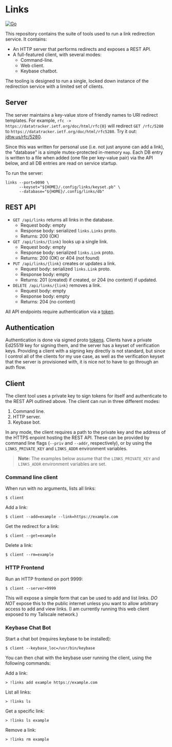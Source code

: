 # Links
[![Go](https://github.com/jdtw/links/actions/workflows/go.yml/badge.svg?branch=main)](https://github.com/jdtw/links/actions/workflows/go.yml)

This repository contains the suite of tools used to run a link redirection service. It contains:

* An HTTP server that performs redirects and exposes a REST API.
* A full-featured client, with several modes:
  * Command-line.
  * Web client.
  * Keybase chatbot.

The tooling is designed to run a single, locked down instance of the redirection service with a limited set of clients.

## Server

The server maintains a key-value store of friendly names to URI redirect templates. For example, `rfc -> https://datatracker.ietf.org/doc/html/rfc{0}` will redirect `GET /rfc/5280` to `https://datatracker.ietf.org/doc/html/rfc5280`. Try it out: [jdtw.us/rfc/5280](https://jdtw.us/rfc/5280).

Since this was written for personal use (i.e. not just anyone can add a link), the "database" is a simple mutex-protected in-memory `map`. Each DB entry is written to a file when added (one file per key-value pair) via the API below, and all DB entries are read on service startup.

To run the server:

```
links --port=9090 \
      --keyset="${HOME}/.config/links/keyset.pb" \
      --database="${HOME}/.config/links/db"
```

## REST API

* `GET /api/links` returns all links in the database.
  * Request body: empty
  * Response body: serialized `links.Links` proto.
  * Returns: 200 (OK)
* `GET /api/links/{link}` looks up a single link.
  * Request body: empty
  * Response body: serialized `links.Link` proto.
  * Returns: 200 (OK) or 404 (not found)
* `PUT /api/links/{link}` creates or updates a link.
  * Request body: serialized `links.Link` proto.
  * Response body: empty
  * Returns: 201 (created) if created, or 204 (no content) if updated.
* `DELETE /api/links/{link}` removes a link.
  * Request body: empty
  * Response body: empty
  * Returns: 204 (no content)

All API endpoints require authentication via a [token](https://github.com/jdtw/token).

## Authentication

Authentication is done via signed proto [tokens](https://github.com/jdtw/token). Clients have a private Ed25519 key for signing them, and the server has a keyset of verification keys. Providing a client with a signing key directly is not standard, but since I control all of the clients for my use case, as well as the verification keyset that the server is provisioned with, it is nice not to have to go through an auth flow.

## Client

The client tool uses a private key to sign tokens for itself and authenticate to the REST API outlined above. The client can run in three different modes:
1. Command line.
1. HTTP server.
1. Keybase bot.

In any mode, the client requires a path to the private key and the address of the HTTPS enpoint hosting the REST API. These can be provided by command line flags (`--priv` and `--addr`, respectively), or by using the `LINKS_PRIVATE_KEY` and `LINKS_ADDR` environment variables.

> **Note:** The examples below assume that the `LINKS_PRIVATE_KEY` and `LINKS_ADDR` environment variables are set.

### Command line client

When run with no arguments, lists all links:
```
$ client
```

Add a link:
```
$ client --add=example --link=https://example.com
```

Get the redirect for a link:
```
$ client --get=example
```

Delete a link:
```
$ client --rm=example
```

### HTTP Frontend

Run an HTTP frontend on port 9999:
```
$ client --server=9999
```

This will expose a simple form that can be used to add and list links. *DO NOT* expose this to the public internet unless you want to allow arbitrary access to add and view links. (I am currently running this web client exposed to my Tailscale network.)

### Keybase Chat Bot

Start a chat bot (requires keybase to be installed):
```
$ client --keybase_loc=/usr/bin/keybase
```

You can then chat with the keybase user running the client, using the following commands:

Add a link:
```
> !links add example https://example.com
```

List all links:
```
> !links ls
```

Get a specific link:
```
> !links ls example
```

Remove a link:
```
> !links rm example
```